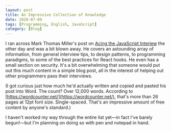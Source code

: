 ```yaml
---
layout: post
title: An Impressive Collection of Knowledge
date: 2020-07-09
tags: [Programming, English, JavaScript]
category: [Blog]
---
```


I ran across Mark Thomas Miller's post on [Acing the JavaScript Interiew](https://mtm.dev/interview/) the other day and was a bit blown away.<!-- more --> He covers an astounding array of information, from general interview tips, to design patterns, to programming paradigms, to some of the best practices for React hooks. He even has a small section on security. It's a bit overwhelming that someone would put out this much content in a simple blog post, all in the interest of helping out other programmers pass their interviews.

(I got curious just how much he'd actually written and copied and pasted his post into Word. The count? Over 12,000 words. According to [https://wordcounter.net/](https://wordcounter.net/), that's more than 26 pages at 12pt font size. Single-spaced. That's an impressive amount of free content by anyone's standard.)

I haven't worked my way through the entire list yet—in fact I've barely begun!—but I'm planning on doing so with pen and notepad in hand.